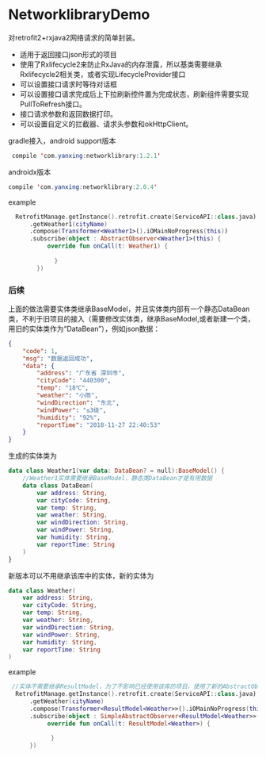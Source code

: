 # NetworklibraryDemo
对retrofit2+rxjava2网络请求的简单封装。
* 适用于返回接口json形式的项目
* 使用了Rxlifecycle2来防止RxJava的内存泄露，所以基类需要继承Rxlifecycle2相关类，或者实现LifecycleProvider接口
* 可以设置接口请求时等待对话框
* 可以设置接口请求完成后上下拉刷新控件置为完成状态，刷新组件需要实现PullToRefresh接口。
* 接口请求参数和返回数据打印。
* 可以设置自定义的拦截器、请求头参数和okHttpClient。

gradle接入，android support版本
```java
 compile 'com.yanxing:networklibrary:1.2.1'
 ```
 androidx版本
 ```java
 compile 'com.yanxing:networklibrary:2.0.4'
 ```
example
```kotlin
  RetrofitManage.getInstance().retrofit.create(ServiceAPI::class.java)
      .getWeather1(cityName)
      .compose(Transformer<Weather1>().iOMainNoProgress(this))
      .subscribe(object : AbstractObserver<Weather1>(this) {
           override fun onCall(t: Weather1) {
                 
             }
        })
```

### 后续
上面的做法需要实体类继承BaseModel，并且实体类内部有一个静态DataBean类，不利于旧项目的接入（需要修改实体类，继承BaseModel,或者新建一个类，用旧的实体类作为“DataBean”），例如json数据：
```json
{
    "code": 1,
    "msg": "数据返回成功",
    "data": {
        "address": "广东省 深圳市",
        "cityCode": "440300",
        "temp": "18℃",
        "weather": "小雨",
        "windDirection": "东北",
        "windPower": "≤3级",
        "humidity": "92%",
        "reportTime": "2018-11-27 22:40:53"
    }
}
```
生成的实体类为
```kotlin
data class Weather1(var data: DataBean? = null):BaseModel() {
    //Weather1实体需要继承BaseModel，静态类DataBean才是有用数据
    data class DataBean(
        var address: String,
        var cityCode: String,
        var temp: String,
        var weather: String,
        var windDirection: String,
        var windPower: String,
        var humidity: String,
        var reportTime: String
    )
}
```
新版本可以不用继承该库中的实体，新的实体为
```kotlin
data class Weather(
    var address: String, 
    var cityCode: String,
    var temp: String,
    var weather: String, 
    var windDirection: String,
    var windPower: String,
    var humidity: String,
    var reportTime: String
)
```
example
```kotlin
 //实体不需要继承ResultModel，为了不影响已经使用该库的项目，使用了新的AbstractObserver和ResultModel<T>
  RetrofitManage.getInstance().retrofit.create(ServiceAPI::class.java)
      .getWeather(cityName)
      .compose(Transformer<ResultModel<Weather>>().iOMainNoProgress(this))
      .subscribe(object : SimpleAbstractObserver<ResultModel<Weather>>(this) {
           override fun onCall(t: ResultModel<Weather>) {
                   
            }
      })
```            
